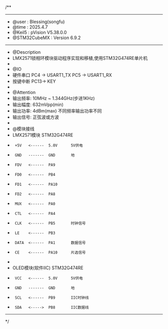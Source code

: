 /**
  ******************************************************************************
  * @user           : Blessing(songfu)
  * @time           : 2025.4.7
  * @Keil5          : pVision V5.38.0.0
  * @STM32CubeMX    : Version 6.9.2
  ******************************************************************************
  * @Description
  * LMX2571锁相环模块驱动程序实现和移植,使用STM32G474RE单片机
  *
  * @IO
  * 硬件串口            PC4 -> USART1_TX  PC5 -> USART1_RX
  * 按键中断            PC13-> KEY
  *
  * @Attention
  * 输出频率: 10MHz ~ 1.344GHz(步进1KHz)
  * 输出幅度: 632mVpp(min)
  * 输出功率: 4dBm(max) 不同频率输出功率不同
  * 输出信号: 正弦波或方波
  *
  * @模块接线
  * LMX2571模块        STM32G474RE
  *      +5V   <------  5.0V      5V供电
  *      GND   -------  GND       地
  *      FDV   <------  PA9
  *      FD0   <------  PB4
  *      FD1   <------  PA10
  *      FD2   <------  PA8
  *      MUX   <------  PA0
  *      CTL   <------  PA4
  *      CLK   <------  PB5       时钟信号
  *      LE    <------  PB3
  *      DATA  <------  PA1       数据信号
  *      CE    <------  PA10      片选信号
  *
  * OLED模块(软件IIC)  STM32G474RE
  *      VCC   <------  5.0V      5V供电
  *      GND   -------  GND       地
  *      SCL   <------  PB9       IIC时钟线
  *      SDA   <----->  PB8       IIC数据线
  ******************************************************************************
  */
